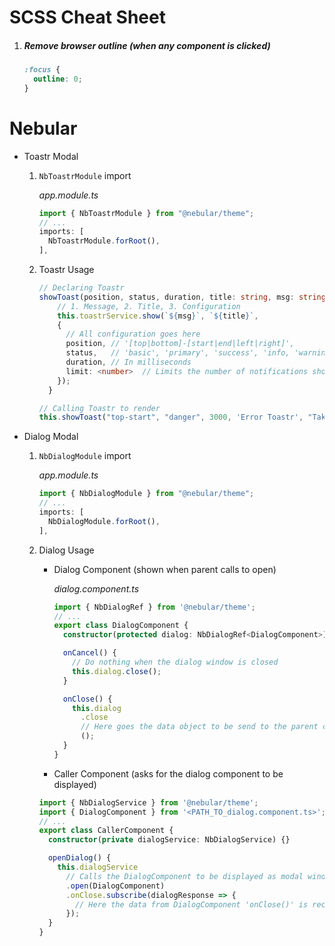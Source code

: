 # SCSS Cheat Sheet

1. ##### Remove browser outline _(when any component is clicked)_

   ```css
   :focus {
     outline: 0;
   }
   ```

# Nebular

- Toastr Modal

  1. `NbToastrModule` import

     _app.module.ts_

     ```typescript
     import { NbToastrModule } from "@nebular/theme";
     // ...
     imports: [
       NbToastrModule.forRoot(),
     ],
     ```

  2. Toastr Usage

     ```typescript
     // Declaring Toastr
     showToast(position, status, duration, title: string, msg: string) {
         // 1. Message, 2. Title, 3. Configuration
         this.toastrService.show(`${msg}`, `${title}`,
         {
           // All configuration goes here
           position, // '[top|bottom]-[start|end|left|right]',
           status,   // 'basic', 'primary', 'success', 'info, 'warning', 'danger'
           duration, // In milliseconds
           limit: <number>  // Limits the number of notifications show in page
         });
       }

     // Calling Toastr to render
     this.showToast("top-start", "danger", 3000, 'Error Toastr', "Take me    with       your leader");
     ```

- Dialog Modal

  1. `NbDialogModule` import

     _app.module.ts_

     ```typescript
     import { NbDialogModule } from "@nebular/theme";
     // ...
     imports: [
       NbDialogModule.forRoot(),
     ],
     ```

  2. Dialog Usage

     - Dialog Component (shown when parent calls to open)

       _dialog.component.ts_

       ```typescript
       import { NbDialogRef } from '@nebular/theme';
       // ...
       export class DialogComponent {
         constructor(protected dialog: NbDialogRef<DialogComponent>) {}

         onCancel() {
           // Do nothing when the dialog window is closed
           this.dialog.close();
         }

         onClose() {
           this.dialog
             .close
             // Here goes the data object to be send to the parent component
             ();
         }
       }
       ```

     - Caller Component (asks for the dialog component to be displayed)

     ```typescript
     import { NbDialogService } from '@nebular/theme';
     import { DialogComponent } from '<PATH_TO_dialog.component.ts>';
     // ...
     export class CallerComponent {
       constructor(private dialogService: NbDialogService) {}

       openDialog() {
         this.dialogService
           // Calls the DialogComponent to be displayed as modal window
           .open(DialogComponent)
           .onClose.subscribe(dialogResponse => {
             // Here the data from DialogComponent 'onClose()' is received
           });
       }
     }
     ```
